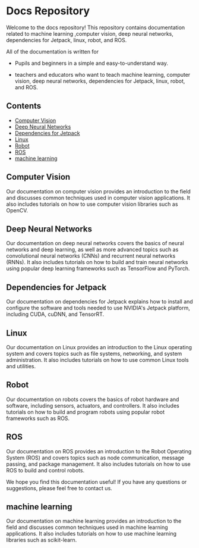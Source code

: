 # Docs Repository

Welcome to the docs repository! This repository contains documentation related to machine learning ,computer vision, deep neural networks, dependencies for Jetpack, linux, robot, and ROS.

All of the documentation is written for 

- Pupils and beginners in a simple and easy-to-understand way.

- teachers and educators who want to teach machine learning, computer vision, deep neural networks, dependencies for Jetpack, linux, robot, and ROS. 

## Contents

- [Computer Vision](https://github.com/arieldo/MorBot/tree/main/docs/computer%20vision)
- [Deep Neural Networks](https://github.com/arieldo/MorBot/tree/main/docs/deep%20neural%20networks)
- [Dependencies for Jetpack](https://github.com/arieldo/MorBot/tree/main/docs/dependencies/jetpack)
- [Linux](https://github.com/arieldo/MorBot/tree/main/docs/linux)
- [Robot](https://github.com/arieldo/MorBot/tree/main/docs/robot)
- [ROS](https://github.com/arieldo/MorBot/tree/main/docs/ros)
- [machine learning](https://github.com/arieldo/MorBot/tree/main/docs/machine%20learning)

## Computer Vision

Our documentation on computer vision provides an introduction to the field and discusses common techniques used in computer vision applications. It also includes tutorials on how to use computer vision libraries such as OpenCV.

## Deep Neural Networks

Our documentation on deep neural networks covers the basics of neural networks and deep learning, as well as more advanced topics such as convolutional neural networks (CNNs) and recurrent neural networks (RNNs). It also includes tutorials on how to build and train neural networks using popular deep learning frameworks such as TensorFlow and PyTorch.

## Dependencies for Jetpack

Our documentation on dependencies for Jetpack explains how to install and configure the software and tools needed to use NVIDIA's Jetpack platform, including CUDA, cuDNN, and TensorRT.

## Linux

Our documentation on Linux provides an introduction to the Linux operating system and covers topics such as file systems, networking, and system administration. It also includes tutorials on how to use common Linux tools and utilities.

## Robot

Our documentation on robots covers the basics of robot hardware and software, including sensors, actuators, and controllers. It also includes tutorials on how to build and program robots using popular robot frameworks such as ROS.

## ROS

Our documentation on ROS provides an introduction to the Robot Operating System (ROS) and covers topics such as node communication, message passing, and package management. It also includes tutorials on how to use ROS to build and control robots.

We hope you find this documentation useful! If you have any questions or suggestions, please feel free to contact us.

## machine learning

Our documentation on machine learning provides an introduction to the field and discusses common techniques used in machine learning applications. It also includes tutorials on how to use machine learning libraries such as scikit-learn.


